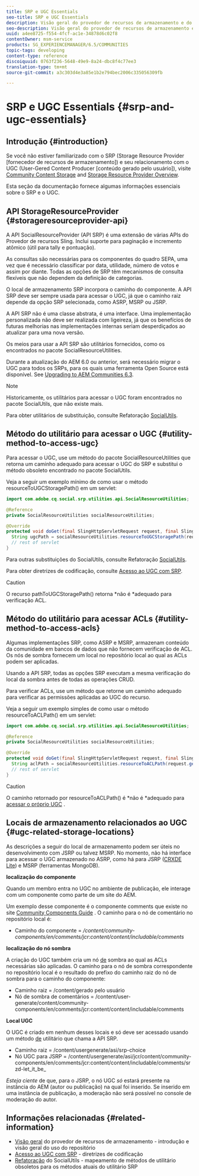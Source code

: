 ```yaml
---
title: SRP e UGC Essentials
seo-title: SRP e UGC Essentials
description: Visão geral do provedor de recursos de armazenamento e do conteúdo gerado pelo usuário
seo-description: Visão geral do provedor de recursos de armazenamento e do conteúdo gerado pelo usuário
uuid: a4ee8725-f554-4fcf-ac1e-34878d6c02f8
contentOwner: msm-service
products: SG_EXPERIENCEMANAGER/6.5/COMMUNITIES
topic-tags: developing
content-type: reference
discoiquuid: 0763f236-5648-49e9-8a24-dbc8f4c77ee3
translation-type: tm+mt
source-git-commit: a3c303d4e3a85e1b2e794bec2006c335056309fb

---
```



# SRP e UGC Essentials {#srp-and-ugc-essentials}

## Introdução {#introduction}

Se você não estiver familiarizado com o SRP (Storage Resource Provider [fornecedor de recursos de armazenamento]) e seu relacionamento com o UGC (User-Gered Content Producer [conteúdo gerado pelo usuário]), visite [Community Content Storage](working-with-srp.md) and [Storage Resource Provider Overview](srp.md).

Esta seção da documentação fornece algumas informações essenciais sobre o SRP e o UGC.

## API StorageResourceProvider {#storageresourceprovider-api}

A API SocialResourceProvider (API SRP) é uma extensão de várias APIs do Provedor de recursos Sling. Inclui suporte para paginação e incremento atômico (útil para tally e pontuação).

As consultas são necessárias para os componentes do quadro SEPA, uma vez que é necessário classificar por data, utilidade, número de votos e assim por diante. Todas as opções de SRP têm mecanismos de consulta flexíveis que não dependem da definição de categorias.

O local de armazenamento SRP incorpora o caminho do componente. A API SRP deve ser sempre usada para acessar o UGC, já que o caminho raiz depende da opção SRP selecionada, como ASRP, MSRP ou JSRP.

A API SRP não é uma classe abstrata, é uma interface. Uma implementação personalizada não deve ser realizada com ligeireza, já que os benefícios de futuras melhorias nas implementações internas seriam desperdiçados ao atualizar para uma nova versão.

Os meios para usar a API SRP são utilitários fornecidos, como os encontrados no pacote SocialResourceUtilities.

Durante a atualização do AEM 6.0 ou anterior, será necessário migrar o UGC para todos os SRPs, para os quais uma ferramenta Open Source está disponível. See [Upgrading to AEM Communities 6.3](upgrade.md).

>[!NOTE]
>
>Historicamente, os utilitários para acessar o UGC foram encontrados no pacote SocialUtils, que não existe mais.
>
>Para obter utilitários de substituição, consulte Refatoração [SocialUtils](socialutils.md).

## Método do utilitário para acessar o UGC {#utility-method-to-access-ugc}

Para acessar o UGC, use um método do pacote SocialResourceUtilities que retorna um caminho adequado para acessar o UGC do SRP e substitui o método obsoleto encontrado no pacote SocialUtils.

Veja a seguir um exemplo mínimo de como usar o método resourceToUGCStoragePath() em um servlet:

```java
import com.adobe.cq.social.srp.utilities.api.SocialResourceUtilities;

@Reference
private SocialResourceUtilities socialResourceUtilities;

@Override
protected void doGet(final SlingHttpServletRequest request, final SlingHttpServletResponse response) throws ServletException, IOException {
  String ugcPath = socialResourceUtilities.resourceToUGCStoragePath(request.getResource());
  // rest of servlet
}
```

Para outras substituições do SocialUtils, consulte Refatoração [SocialUtils](socialutils.md).

Para obter diretrizes de codificação, consulte [Acesso ao UGC com SRP](accessing-ugc-with-srp.md).

>[!CAUTION]
>
>O recurso pathToUGCStoragePath() retorna *não é *adequado para verificação [](srp.md#for-access-control-acls)ACL.

## Método do utilitário para acessar ACLs {#utility-method-to-access-acls}

Algumas implementações SRP, como ASRP e MSRP, armazenam conteúdo da comunidade em bancos de dados que não fornecem verificação de ACL. Os nós de sombra fornecem um local no repositório local ao qual as ACLs podem ser aplicadas.

Usando a API SRP, todas as opções SRP executam a mesma verificação do local da sombra antes de todas as operações CRUD.

Para verificar ACLs, use um método que retorne um caminho adequado para verificar as permissões aplicadas ao UGC do recurso.

Veja a seguir um exemplo simples de como usar o método resourceToACLPath() em um servlet:

```java
import com.adobe.cq.social.srp.utilities.api.SocialResourceUtilities;

@Reference
private SocialResourceUtilities socialResourceUtilities;

@Override
protected void doGet(final SlingHttpServletRequest request, final SlingHttpServletResponse response) throws ServletException, IOException {
  String aclPath = socialResourceUtilities.resourceToACLPath(request.getResource());
  // rest of servlet
}
```

>[!CAUTION]
>
>O caminho retornado por resourceToACLPath() é *não é *adequado para [acessar o próprio UGC](#utility-method-to-access-acls) .

## Locais de armazenamento relacionados ao UGC {#ugc-related-storage-locations}

As descrições a seguir do local de armazenamento podem ser úteis no desenvolvimento com JSRP ou talvez MSRP. No momento, não há interface para acessar o UGC armazenado no ASRP, como há para JSRP ([CRXDE Lite](../../help/sites-developing/developing-with-crxde-lite.md)) e MSRP (ferramentas MongoDB).

**localização do componente**

Quando um membro entra no UGC no ambiente de publicação, ele interage com um componente como parte de um site do AEM.

Um exemplo desse componente é o componente [](http://localhost:4502/content/community-components/en/comments.html) comments que existe no site [Community Components Guide](components-guide.md) . O caminho para o nó de comentário no repositório local é:

* Caminho do componente = */content/community-components/en/comments/jcr:content/content/includable/comments*

**localização do nó sombra**

A criação do UGC também cria um nó [de](srp.md#about-shadow-nodes-in-jcr) sombra ao qual as ACLs necessárias são aplicadas. O caminho para o nó de sombra correspondente no repositório local é o resultado do prefixo do caminho raiz do nó de sombra para o caminho do componente:

* Caminho raiz = /content/gerado pelo usuário
* Nó de sombra de comentários = /content/user-generate/content/community-components/en/comments/jcr:content/content/includable/comments

**Local UGC**

O UGC é criado em nenhum desses locais e só deve ser acessado usando um método [de](#utility-method-to-access-ugc) utilitário que chama a API SRP.

* Caminho raiz = /content/usergenerate/asi/srp-choice
* Nó UGC para JSRP = /content/usergenerate/asi/jcr/content/community-components/en/comments/jcr:content/content/includable/comments/srzd-let_it_be_

*Esteja ciente* de que, para o JSRP, o nó UGC *só* estará presente na instância do AEM (autor ou publicação) na qual foi inserido. Se inserido em uma instância de publicação, a moderação não será possível no console de moderação do autor.

## Informações relacionadas {#related-information}

* [Visão geral](srp.md) do provedor de recursos de armazenamento - introdução e visão geral do uso do repositório
* [Acesso ao UGC com SRP](accessing-ugc-with-srp.md) - diretrizes de codificação
* [Refatoração](socialutils.md) do SocialUtils - mapeamento de métodos de utilitário obsoletos para os métodos atuais do utilitário SRP

